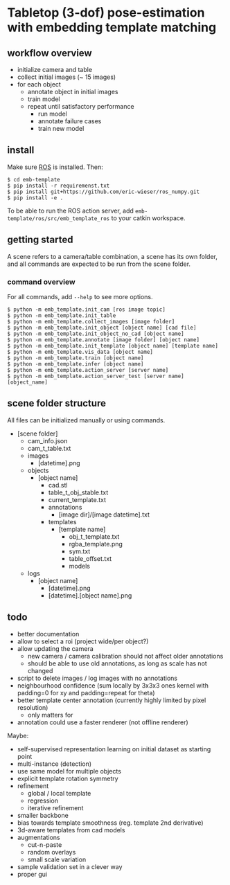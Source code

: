 # Tabletop (3-dof) pose-estimation <br/> with embedding template matching

## workflow overview

* initialize camera and table
* collect initial images (~ 15 images)
* for each object
    * annotate object in initial images
    * train model
    * repeat until satisfactory performance
        * run model
        * annotate failure cases
        * train new model

## install

Make sure [ROS](http://wiki.ros.org/ROS/Installation) is installed. Then:

```
$ cd emb-template
$ pip install -r requiremenst.txt
$ pip install git+https://github.com/eric-wieser/ros_numpy.git
$ pip install -e .
```

To be able to run the ROS action server, add `emb-template/ros/src/emb_template_ros` to your catkin workspace.

## getting started

A scene refers to a camera/table combination, a scene has its own folder, and all commands are expected to be run from
the scene folder.

### command overview

For all commands, add `--help` to see more options.

```
$ python -m emb_template.init_cam [ros image topic]
$ python -m emb_template.init_table
$ python -m emb_template.collect_images [image folder]
$ python -m emb_template.init_object [object name] [cad file] 
$ python -m emb_template.init_object_no_cad [object name] 
$ python -m emb_template.annotate [image folder] [object name] 
$ python -m emb_template.init_template [object name] [template name]
$ python -m emb_template.vis_data [object name]
$ python -m emb_template.train [object name]
$ python -m emb_template.infer [object name] 
$ python -m emb_template.action_server [server name]
$ python -m emb_template.action_server_test [server name] [object_name]
```

## scene folder structure

All files can be initialized manually or using commands.

* [scene folder]
    * cam_info.json
    * cam_t_table.txt
    * images
        * [datetime].png
    * objects
        * [object name]
            * cad.stl
            * table_t_obj_stable.txt
            * current_template.txt
            * annotations
                * [image dir]/[image datetime].txt
            * templates
                * [template name]
                    * obj_t_template.txt
                    * rgba_template.png
                    * sym.txt
                    * table_offset.txt
                    * models
    * logs
        * [object name]
            * [datetime].png
            * [datetime].[object name].png

## todo

* better documentation
* allow to select a roi (project wide/per object?)
* allow updating the camera
    * new camera / camera calibration should not affect older annotations
    * should be able to use old annotations, as long as scale has not changed
* script to delete images / log images with no annotations
* neighbourhood confidence (sum locally by 3x3x3 ones kernel with padding=0 for xy and padding=repeat for theta)
* better template center annotation (currently highly limited by pixel resolution)
    * only matters for
* annotation could use a faster renderer (not offline renderer)

Maybe:

* self-supervised representation learning on initial dataset as starting point
* multi-instance (detection)
* use same model for multiple objects
* explicit template rotation symmetry
* refinement
    * global / local template
    * regression
    * iterative refinement
* smaller backbone
* bias towards template smoothness (reg. template 2nd derivative)
* 3d-aware templates from cad models
* augmentations
    * cut-n-paste
    * random overlays
    * small scale variation
* sample validation set in a clever way
* proper gui